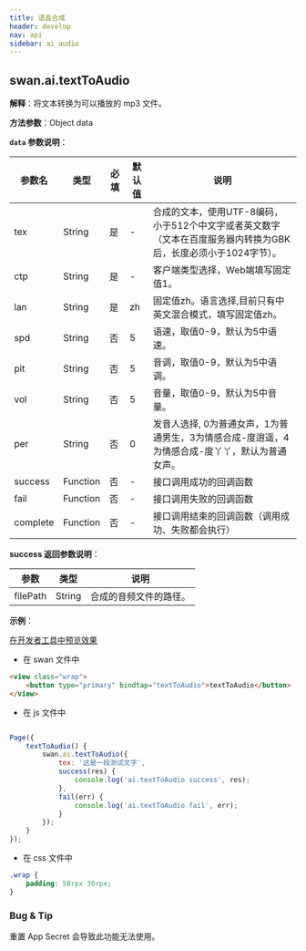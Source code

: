 ```yaml
---
title: 语音合成
header: develop
nav: api
sidebar: ai_audio
---
```


## swan.ai.textToAudio

**解释**：将文本转换为可以播放的 mp3 文件。

**方法参数**：Object data

**`data` 参数说明**：

|参数名 |类型  |必填 | 默认值 |说明|
|---- | ---- | ---- | ----|----|
|tex| String|是|- |合成的文本，使用UTF-8编码，小于512个中文字或者英文数字（文本在百度服务器内转换为GBK后，长度必须小于1024字节）。|
|ctp| String|是  |- |客户端类型选择，Web端填写固定值1。|
|lan| String|是  | zh |固定值zh。语言选择,目前只有中英文混合模式，填写固定值zh。|
|spd| String|否  |5 |语速，取值0-9，默认为5中语速。|
|pit| String|否  | 5 |音调，取值0-9，默认为5中语调。|
|vol| String|否  | 5 |音量，取值0-9，默认为5中音量。|
|per| String|否  |0 |发音人选择, 0为普通女声，1为普通男生，3为情感合成-度逍遥，4为情感合成-度丫丫，默认为普通女声。|
|success |Function    |否 |-|      接口调用成功的回调函数|
|fail |   Function|    否  |-|     接口调用失败的回调函数|
|complete  |  Function  |  否   |-|    接口调用结束的回调函数（调用成功、失败都会执行）|

**success 返回参数说明**：

|参数 | 类型 | 说明  |
|---- | ---- | ---- |
|filePath | String | 合成的音频文件的路径。|


**示例**：

<a href="swanide://fragment/506b61732036a40590ea79c33f1541311559033551164" title="在开发者工具中预览效果" target="_blank">在开发者工具中预览效果</a>

* 在 swan 文件中

```html
<view class="wrap">
    <button type="primary" bindtap="textToAudio">textToAudio</button>
</view>
```

* 在 js 文件中 

```js

Page({
    textToAudio() {
        swan.ai.textToAudio({
            tex: '这是一段测试文字',
            success(res) {
                console.log('ai.textToAudio success', res);
            },
            fail(err) {
                console.log('ai.textToAudio fail', err);
            }
        });
    }
});
```

* 在 css 文件中 

```css
.wrap {
    padding: 50rpx 30rpx;
}
```

### Bug & Tip

 重置 App Secret 会导致此功能无法使用。

